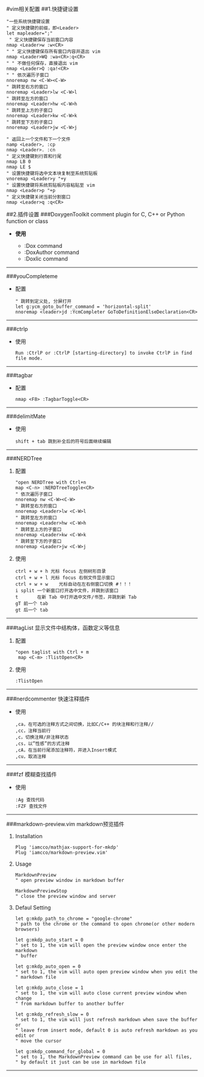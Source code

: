 #vim相关配置
##1.快捷键设置
```
"一些系统快捷键设置
" 定义快捷键的前缀，即<Leader>
let mapleader=";"
 " 定义快捷键保存当前窗口内容
nmap <Leader>w :w<CR>
" " 定义快捷键保存所有窗口内容并退出 vim
nmap <Leader>WQ :wa<CR>:q<CR>
" " 不做任何保存，直接退出 vim
nmap <Leader>Q :qa!<CR>
" " 依次遍历子窗口
nnoremap nw <C-W><C-W>
" 跳转至右方的窗口
nnoremap <Leader>lw <C-W>l
" 跳转至左方的窗口
nnoremap <Leader>hw <C-W>h
" 跳转至上方的子窗口
nnoremap <Leader>kw <C-W>k
" 跳转至下方的子窗口
nnoremap <Leader>jw <C-W>j

" 返回上一个文件和下一个文件
namp <Leader>, :cp
nmap <Leader>. :cn 
" 定义快捷键到行首和行尾
nmap LB 0
nmap LE $
" 设置快捷键将选中文本块复制至系统剪贴板
vnoremap <Leader>y "+y
" 设置快捷键将系统剪贴板内容粘贴至 vim
nmap <Leader>p "+p
" 定义快捷键关闭当前分割窗口
nmap <Leader>q :q<CR>
```

##2.插件设置
###DoxygenToolkit
comment plugin for C, C++ or Python function or class

- **使用**

    - :Dox command 
    - :DoxAuthor command
    - :Doxlic command

----

###youCompleteme
- 配置
    
    ```
    " 跳转到定义处, 分屏打开
    let g:ycm_goto_buffer_command = 'horizontal-split'
    nnoremap <leader>jd :YcmCompleter GoToDefinitionElseDeclaration<CR>
    ```
    
----

###ctrlp

-  使用

    ```
    Run :CtrlP or :CtrlP [starting-directory] to invoke CtrlP in find file mode.
    ```
    
----

###tagbar
- 配置

    ```
    nmap <F8> :TagbarToggle<CR>
    ```
    
    
----

###delimitMate
- 使用

    ```
    shift + tab 跳到补全后的符号后面继续编辑
    ```

    
----

###NERDTree
1. 配置

   ```
   "open NERDTree with Ctrl+n
   map <C-n> :NERDTreeToggle<CR>
   " 依次遍历子窗口
   nnoremap nw <C-W><C-W>
   " 跳转至右方的窗口
   nnoremap <Leader>lw <C-W>l
   " 跳转至左方的窗口
   nnoremap <Leader>hw <C-W>h
   " 跳转至上方的子窗口
   nnoremap <Leader>kw <C-W>k
   " 跳转至下方的子窗口
   nnoremap <Leader>jw <C-W>j
   ```

2. 使用

    ```
    ctrl + w + h 光标 focus 左侧树形目录 
    ctrl + w + l 光标 focus 右侧文件显示窗口
    ctrl + w + w    光标自动在左右侧窗口切换 #！！！
    i split 一个新窗口打开选中文件，并跳到该窗口
    t       在新 Tab 中打开选中文件/书签，并跳到新 Tab
    gT 前一个 tab 
    gt 后一个 tab
    ```
    
    
----

###tagList
显示文件中结构体，函数定义等信息

1. 配置

    ```
    "open taglist with Ctrl + m
     map <C-m> :TlistOpen<CR>
    ```
    
2. 使用

    ```
    :TlistOpen
    ```


----

###nerdcommenter
快速注释插件

- 使用

    ```
    ,ca，在可选的注释方式之间切换，比如C/C++ 的块注释和行注释//
    ,cc，注释当前行
    ,c，切换注释/非注释状态
    ,cs，以”性感”的方式注释
    ,cA，在当前行尾添加注释符，并进入Insert模式
    ,cu，取消注释
    ```
    

    
----

###fzf
模糊查找插件

- 使用

    ```
    :Ag 查找代码
    :FZF 查找文件
    ```

----

###markdown-preview.vim
markdown预览插件

1. Installation

    ```
    Plug 'iamcco/mathjax-support-for-mkdp'
    Plug 'iamcco/markdown-preview.vim'
    ```

2. Usage
    ```
    MarkdownPreview
    " open preview window in markdown buffer

    MarkdownPreviewStop
    " close the preview window and server 
    ```
3. Defaul Setting
    ```
    let g:mkdp_path_to_chrome = "google-chrome"
    " path to the chrome or the command to open chrome(or other modern browsers)

    let g:mkdp_auto_start = 0
    " set to 1, the vim will open the preview window once enter the markdown
    " buffer

    let g:mkdp_auto_open = 0
    " set to 1, the vim will auto open preview window when you edit the
    " markdown file

    let g:mkdp_auto_close = 1
    " set to 1, the vim will auto close current preview window when change
    " from markdown buffer to another buffer

    let g:mkdp_refresh_slow = 0
    " set to 1, the vim will just refresh markdown when save the buffer or
    " leave from insert mode, default 0 is auto refresh markdown as you edit or
    " move the cursor

    let g:mkdp_command_for_global = 0
    " set to 1, the MarkdownPreview command can be use for all files,
    " by default it just can be use in markdown file
    ```



----
